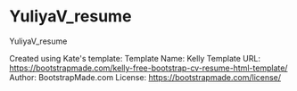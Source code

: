 # YuliyaV_resume
YuliyaV_resume

Created using Kate's template:
Template Name: Kelly
Template URL: https://bootstrapmade.com/kelly-free-bootstrap-cv-resume-html-template/
Author: BootstrapMade.com
License: https://bootstrapmade.com/license/
